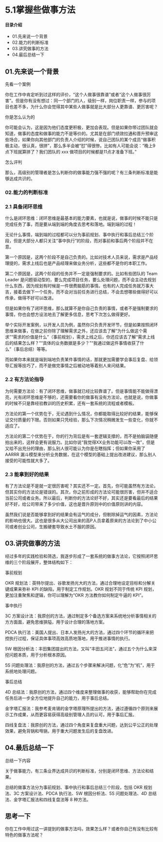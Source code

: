 # 5.1掌握些做事方法
#### 目录介绍
- 01.先来说一个背景
- 02.能力的判断标准
- 03.讲究做事的方法
- 04.最后总结一下

## 01.先来说一个背景

先看一个案例

你在工作中肯定听到过这样的评价，“这个人做事很靠谱”或者“这个人做事很厉害”。但是你有没有想过：同一个部门的人，级别一样，岗位职责一样，参与的项目也差不多，为什么你会觉得其中某些人做事就是比大部分人更靠谱、更厉害呢？

你是怎么认为的

你可能会认为，这是因为他们态度更积极，更加会表现。但是如果你带过团队就会知道，做事的态度和做事的能力不是等价的。尤其是在部门绩效拉通和晋升预审这些场合，如果你向其他部门的负责人介绍的时候，说自己团队的某个成员“做事积极主动，很认真，很拼”，那么多半会被“怼”得很惨。比如有人可能会说：“晚上9点下班就算拼了？我们团队的 xxx 做项目的时候都是11点才准备下班。”

怎么评判

那么，高级别的管理者是怎么判断你的做事能力强不强的呢？有三条判断标准是能够达成共识的。

### 02.能力的判断标准

### 2.1 具备闭环思维

什么是闭环思维：闭环思维是最基本的能力要素，也就是说，做事的时候不能只是完成任务了事，而是要从端到端的角度去思考和落地。端到端的过程！

无论什么事情，端到端的过程都可以分为事前规划、事中执行和事后总结三个阶段，但是大部分人都只关注“事中执行”的阶段，而对事前和事后两个阶段并不在意。

第一个原因是，这两个阶段不是自己负责的。比如对技术人员来说，需求是产品经理提的，需求上线后也是产品经理来做业务分析，这些都不是你的本职工作。

第二个原因是，这两个阶段的任务并不一定是强制要求的。比如有些团队的 Team Leader
是问题驱动型的，要么完成项目任务，要么处理问题，而不会主动去规划什么东西，因为规划有时候是一件很费脑筋的事情。也有的人完成任务就万事大吉，接着去做下一个任务，而不会对当前任务进行总结，不会去想哪些做得好可以传承，做得不好可以改进。

但是如果你有了闭环思维，那么就算不是你自己负责的事情，或者不是强制要求的事情，你也会想方设法地去了解更多信息，思考下次怎么做得更好。

举个实际开发案例，以开发人员为例，虽然你只负责开发环节，但是如果按照闭环思维来做事，在做之前你除了理解需求之外，还应该去了解“为什么做这个需求”“需求的价值是什么”（事前规划），需求上线之后，你还应该去了解“需求上线后的结果怎么样？”“具体的业务数据是多少？”“我通过做这件事情收获了什么”（事后总结）等等。

而如果你本来就是端到端地负责某件事情的话，那就更加需要学会事后复盘、给领导汇报等技巧了，而不是做完事情之后被动地等着别人来问结果。

### 2.2 有方法论指导

为何需要方法论：有了闭环思维，做事就已经比较靠谱了。但是事情能不能做得漂亮，光有闭环思维是不够的，还需要看你的做事有没有方法论，也就是说，你做事的时候不只是靠经验教训的历史积累，还有一套系统的流程或者模板。

方法论的第一个优势在于，无论遇到什么情况，你都能取得比较好的结果，能够保证交付质量的下限。否则如果只凭经验，那么下次情况稍微发生一些变化，你就不适应了。

方法论的第二个优势在于，你的行为背后是有一套逻辑支撑的，而不是拍脑袋随便拍出来的，这样会更有说服力。比如你说“我觉得XX业务功能可以改一改”，但是又给不出充分的理由，那么别人很可能认为你是在瞎指挥；但如果你采用了
AARRR 漏斗模型来分析业务数据，在这个模型的基础上提出改进建议，那么别人接受的可能性就大多了。

### 2.3 能拿到好的结果

有了方法论是不是就一定很厉害呢？其实还不一定。首先，你可能虽然有方法论，但其实你的方法论是错误的。其次，你之前形成的方法论可能很厉害，但并不适合当前公司或者业务。所以最后，判断你的方法论好不好，其实还是要看最后的结果好不好，给公司带来了多少价值，这也是晋升原则中的价值原则讲的内容。

虽然我们说是否能够拿到好的结果会有运气的成分，但剔除掉运气的因素，方法论的影响也很大。这也是很多从大公司出来的高P人员拿着原来的方法论到了中小公司或者创业公司，生搬硬套导致水土不服的原因。

## 03.讲究做事的方法

经过多年的实践检验和筛选，我逐步形成了一套系统的做事方法论，它按照闭环思维的三个阶段展开，整体结构如下：

事前规划

OKR 规划法：英特尔提出、谷歌发扬光大的方法，通过合理地设定目标和分解关键成果来弥补 KPI 的缺陷，用于制定工作规划。OKR 规划不同于传统
KPI 规划，更加注重聚焦和逻辑，你可以理解为“OKR 方法教你如何制定牛逼的 KPI”。

事中执行

3C 方案设计法：我原创的方法，通过制定多个备选方案来系统地分析事情相关的方方面面，避免思维狭隘，用于设计合理的落地方案。

PDCA 执行法：美国人提出、日本人发扬光大的方法，通过四个环节的循环来把控执行过程，保证具体事项高效高质地落地，用于推进事情的执行。

5W 根因分析法：丰田集团提出的方法，又叫“丰田五问法”，通过五个为什么来深挖问题本质，用于分析根本原因。

5S 问题处理法：我原创的方法，通过五个步骤来解决问题，化“危”为“机”，用于系统地处理问题。

事后总结

4D 总结法：我原创的方法，通过四个维度来整理做事的收获，能够帮助你在完成任务后进一步全方位地提升自己的能力，用于事后总结。

金字塔汇报法：我参考麦肯锡的金字塔原理所提出的方法，通过遵循四个原则来展示工作成果，从而更容易获得高级别管理人员的认可，用于事后汇报。

四线复盘法：我原创的方法，通过四个角度来复盘重大问题，达到公平公正的处理效果，避免背锅和甩锅，用于重大问题发生后的复盘改进。

## 04.最后总结一下

总结一下内容

关于做事能力，有三条业界达成共识的判断标准，分别是闭环思维、方法论和结果。

总结的做事方法分为事前规划、事中执行和事后总结三个阶段，包括 OKR 规划法、3C 方案设计法、PDCA 执行法、5W 根因分析法、5S
问题处理法、4D 总结法、金字塔汇报法和四线复盘法等 8 种方法。

## 思考一下

你在工作中用过这一讲提到的做事方法吗，效果怎么样？或者你自己有没有比较有特色的做事方法呢？







